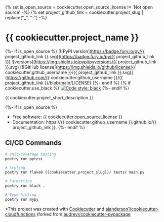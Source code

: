 {% set is_open_source = cookiecutter.open_source_license != 'Not open source' -%}
{% set project_github_link = cookiecutter.project_slug | replace("_", "-") -%}
# {{ cookiecutter.project_name }}

{%- if is_open_source %}
[![PyPI version](https://badge.fury.io/py/{{ project_github_link }}.svg)](https://badge.fury.io/py/{{ project_github_link }})
![versions](https://img.shields.io/pypi/pyversions/{{ project_github_link }}.svg)
[![GitHub license](https://img.shields.io/github/license/{{ cookiecutter.github_username }}/{{ project_github_link }}.svg)](https://github.com/{{ cookiecutter.github_username }}/{{ project_github_link }}/blob/main/LICENSE)
{%- endif %}
{% if cookiecutter.use_black %}
[![Code style: black](https://img.shields.io/badge/code%20style-black-000000.svg)](https://github.com/psf/black)
{%- endif %}

{{ cookiecutter.project_short_description }}

{%- if is_open_source %}
- Free software: {{ cookiecutter.open_source_license }}
- Documentation: https://{{ cookiecutter.github_username }}.github.io/{{ project_github_link }}.
{%- endif %}

## CI/CD Commands 
```sh
# Unit/coverage testing
poetry run pytest

# Styling
poetry run flake8 {{cookiecutter.project_slug}}/ tests/ main.py

# Formatting
poetry run black .

# Type hinting
poetry run mypy
```



*This project was created with [Cookiecutter](https://github.com/audreyr/cookiecutter) and [ajanderson1/cookiecutter-cloudfunctions](https://github.com/ajanderson1/cookiecutter-cloudfunctions.git) (forked from [audreyr/cookiecutter-pypackage](https://github.com/askarthur/cookiecutter-cloudfunctions.git)